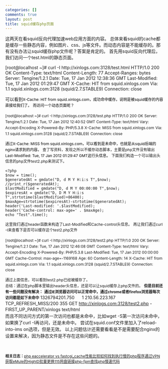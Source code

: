```yaml
--- 
categories: []
comments: true
layout: post
title: squid缓存php页面
---
```

这两天在看squid反向代理加速web应用方面的内容。
总体来看squid的cache都是缓存一些静态内容，例如图片、css、js等文件。而动态内容是不能缓存的。那有没有办法让squid缓存php文件呢？答案是肯定的。
首先用squid反向代理后，我们访问一个test.html的静态页面。


<div id="kindeditor" class="annotate">[root@localhost ~]# curl -I http://xinlogs.com:3128/test.html
HTTP/1.0 200 OK
Content-Type: text/html
Content-Length: 77
Accept-Ranges: bytes
Server: Tengine/1.2.1
Date: Tue, 17 Jan 2012 12:38:36 GMT
Last-Modified: Tue, 17 Jan 2012 01:29:47 GMT
X-Cache: HIT from squid.xinlogs.com
Via: 1.1 squid.xinlogs.com:3128 (squid/2.7.STABLE9)
Connection: close
</div>

可以看到<span class="Apple-style-span" style="font-size:12px;line-height:18px;color:#000000;">X-Cache: HIT from squid.xinlogs.com，成功命中缓存。说明是被squid缓存的内容直接给我们了。</span>
<span class="Apple-style-span" style="font-size:12px;line-height:18px;color:#000000;">而访问一个动态页面呢？</span>


<div id="kindeditor" class="annotate">
<span class="Apple-style-span" style="font-size:12px;line-height:18px;">[root@localhost ~]# curl -I http://xinlogs.com:3128/test.php</span>
<span class="Apple-style-span" style="font-size:12px;line-height:18px;">HTTP/1.0 200 OK</span>
<span class="Apple-style-span" style="font-size:12px;line-height:18px;">Server: Tengine/1.2.1</span>
<span class="Apple-style-span" style="font-size:12px;line-height:18px;">Date: Tue, 17 Jan 2012 12:40:52 GMT</span>
<span class="Apple-style-span" style="font-size:12px;line-height:18px;">Content-Type: text/html</span>
<span class="Apple-style-span" style="font-size:12px;line-height:18px;">Vary: Accept-Encoding</span>
<span class="Apple-style-span" style="font-size:12px;line-height:18px;">X-Powered-By: PHP/5.3.8</span>
<span class="Apple-style-span" style="font-size:12px;line-height:18px;">X-Cache: MISS from squid.xinlogs.com</span>
<span class="Apple-style-span" style="font-size:12px;line-height:18px;">Via: 1.1 squid.xinlogs.com:3128 (squid/2.7.STABLE9)</span>
<span class="Apple-style-span" style="font-size:12px;line-height:18px;">Connection: close</span>
</div>

<span class="Apple-style-span" style="font-size:12px;line-height:18px;">通过</span><span class="Apple-style-span" style="font-size:12px;line-height:18px;color:#000000;">X-Cache: MISS from squid.xinlogs.com，可以看到是未命中，也就是从squid后端的nginx请求到的内容。</span>
<span class="Apple-style-span" style="font-size:12px;line-height:18px;">查了写资料，发现之所以不缓存动态脚本，主要是php文件没有输出</span><span class="Apple-style-span" style="font-size:12px;line-height:18px;color:#000000;">Last-Modified: Tue, 17 Jan 2012 01:29:47 GMT这行头信息。</span>
<span class="Apple-style-span" style="font-size:12px;line-height:18px;">下面我们构造一个可以输出头信息的php文件test2.php来测试下。</span>



``` 
<?php
$now = time();
$generatedAt = gmdate("D, d M Y H:i:s T",$now);
//print_r($generatedAt);
$lastModified = gmdate("D, d M Y 00:00:00 T",$now);
$expiresAt = gmdate("D, D M Y H:i:s T",strtotime($lastModified)+86400);
$maxAge=strtotime($expiresAt)-strtotime($generatedAt);
header('Last-modified: '.$lastModified);
header('Cache-control: max-age=' . $maxAge);
echo "Test".time();
```

<span class="Apple-style-span" style="font-size:12px;line-height:18px;">这里我们通过header函数来构造了Last-Modified和Cache-control头信息。</span>
<span class="Apple-style-span" style="font-size:12px;line-height:18px;">再让我们通过curl -I来查看下是否可以缓存这个test2.php文件</span>


<div id="kindeditor" class="annotate">
<span class="Apple-style-span" style="font-size:12px;line-height:18px;">[root@localhost ~]# curl -I http://xinlogs.com:3128/test2.php</span>
<span class="Apple-style-span" style="font-size:12px;line-height:18px;">HTTP/1.0 200 OK</span>
<span class="Apple-style-span" style="font-size:12px;line-height:18px;">Server: Tengine/1.2.1</span>
<span class="Apple-style-span" style="font-size:12px;line-height:18px;">Date: Tue, 17 Jan 2012 12:46:08 GMT</span>
<span class="Apple-style-span" style="font-size:12px;line-height:18px;">Content-Type: text/html</span>
<span class="Apple-style-span" style="font-size:12px;line-height:18px;">Vary: Accept-Encoding</span>
<span class="Apple-style-span" style="font-size:12px;line-height:18px;">X-Powered-By: PHP/5.3.8</span>
<span class="Apple-style-span" style="font-size:12px;line-height:18px;">Last-Modified: Tue, 17 Jan 2012 00:00:00 GMT</span>
<span class="Apple-style-span" style="font-size:12px;line-height:18px;">Cache-Control: max-age=-1169168</span>
<span class="Apple-style-span" style="font-size:12px;line-height:18px;">Age: 60</span>
<span class="Apple-style-span" style="font-size:12px;line-height:18px;">Content-Length: 14</span>
<span class="Apple-style-span" style="font-size:12px;line-height:18px;">X-Cache: HIT from squid.xinlogs.com</span>
<span class="Apple-style-span" style="font-size:12px;line-height:18px;">Via: 1.1 squid.xinlogs.com:3128 (squid/2.7.STABLE9)</span>
<span class="Apple-style-span" style="font-size:12px;line-height:18px;">Connection: close</span>
</div>



<span class="Apple-style-span" style="font-size:12px;line-height:18px;">通过上面信息，可以看到test2.php已经被缓存了。</span>
<span class="Apple-style-span" style="font-size:12px;line-height:18px;"><br></span>
<span class="Apple-style-span" style="font-size:12px;line-height:18px;">总结：通过在php脚本里输出header头信息，还是可以让squid缓存上php文件的。</span>
<span class="Apple-style-span" style="font-size:12px;line-height:18px;"><b>但是目前还有一些问题没有解决：</b></span>
<span class="Apple-style-span" style="font-size:12px;line-height:18px;"><b>通过IE浏览器访问可以正常命中，通过chrome或者firefox浏览器每次访问都是如下未命中</b></span>
1326794201.750      1 210.56.223.167 TCP_REFRESH_MISS/200 355 GET <a href="http://xinlogs.com:3128/test2.php" target="_blank" style="word-wrap:break-word;color:#336699;font-family:Tahoma, 'Microsoft Yahei', Simsun;font-size:14px;line-height:21px;">http://xinlogs.com:3128/test2.php</a> - FIRST_UP_PARENT/xinlogs text/html
<span class="Apple-style-span" style="font-size:14px;line-height:21px;"><br></span>
<span class="Apple-style-span" style="font-size:14px;line-height:21px;">而且不同访问方式的第一次访问也都是未命中，比如wget -S第一次访问未命中，如果换了curl -I再访问，还是未命中。</span>
<span class="Apple-style-span" style="font-size:14px;line-height:21px;">尝试在squid.conf文件里加入了reload-into-ims on选项，但是无效。</span>
<span class="Apple-style-span" style="font-size:14px;line-height:21px;">以上问题估计还需要看看是不是需要配合nginx的设置来解决，因为静态文件是不存在这些问题的。</span>

 
<div id="related_log" style="font-size:12px">
<b>相关日志：</b><a href="http://xinlogs.com/php-eaccelerator-vs-fastcgi-cache">php eaccelerator vs fastcgi_cache性能比较</a><a href="http://xinlogs.com/check-slow-php-script">如何找到执行慢的php程序</a><a href="http://xinlogs.com/eMule-VPN-HighID">通过VPN获取eMule的HighID</a><a href="http://xinlogs.com/update-115disk-urls">批量更换115网盘链接</a><a href="http://xinlogs.com/find-php-slow-code">php-fpm查找php慢速代码</a>
</div>
